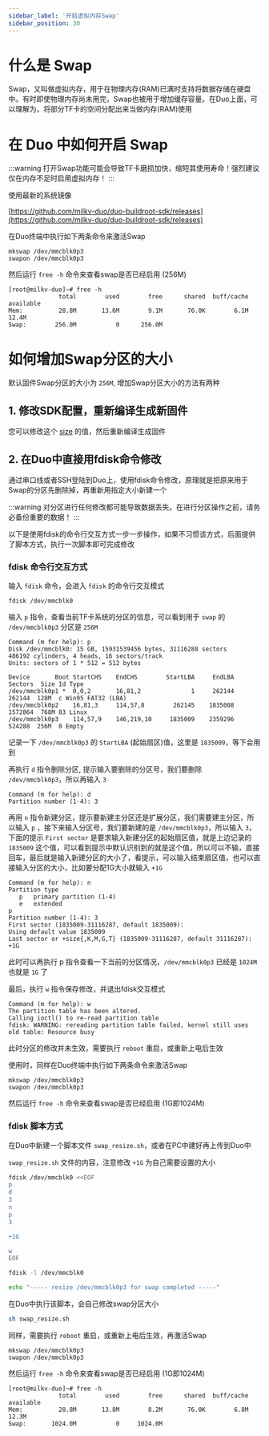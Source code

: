 ```yaml
---
sidebar_label: '开启虚拟内存Swap'
sidebar_position: 30
---
```


# 什么是 Swap

Swap，又叫做虚拟内存，用于在物理内存(RAM)已满时支持将数据存储在硬盘中。有时即使物理内存尚未用完，Swap也被用于增加缓存容量。在Duo上面，可以理解为，将部分TF卡的空间分配出来当做内存(RAM)使用

# 在 Duo 中如何开启 Swap

:::warning
打开Swap功能可能会导致TF卡磨损加快，缩短其使用寿命！强烈建议仅在内存不足时启用虚拟内存！
:::

使用最新的系统镜像

[https://github.com/milkv-duo/duo-buildroot-sdk/releases](https://github.com/milkv-duo/duo-buildroot-sdk/releases)

在Duo终端中执行如下两条命令来激活Swap
```
mkswap /dev/mmcblk0p3
swapon /dev/mmcblk0p3
```
然后运行 `free -h` 命令来查看swap是否已经启用 (256M)

```
[root@milkv-duo]~# free -h
              total        used        free      shared  buff/cache   available
Mem:          28.8M       13.6M        9.1M       76.0K        6.1M       12.4M
Swap:        256.0M           0      256.0M
```

# 如何增加Swap分区的大小

默认固件Swap分区的大小为 `256M`, 增加Swap分区大小的方法有两种

## 1. 修改SDK配置，重新编译生成新固件

您可以修改这个 [size](https://github.com/milkv-duo/duo-buildroot-sdk/blob/develop/milkv/genimage-milkv-duo.cfg#L36) 的值，然后重新编译生成固件

## 2. 在Duo中直接用fdisk命令修改

通过串口线或者SSH登陆到Duo上，使用fdisk命令修改，原理就是把原来用于Swap的分区先删除掉，再重新用指定大小新建一个

:::warning
对分区进行任何修改都可能导致数据丢失。在进行分区操作之前，请务必备份重要的数据！
:::

以下是使用fdisk的命令行交互方式一步一步操作，如果不习惯该方式，后面提供了脚本方式，执行一次脚本即可完成修改

### fdisk 命令行交互方式

输入 `fdisk` 命令，会进入 `fdisk` 的命令行交互模式
```
fdisk /dev/mmcblk0
```
输入 `p` 指令，查看当前TF卡系统的分区的信息，可以看到用于 `swap` 的 `/dev/mmcblk0p3` 分区是 `256M`
```
Command (m for help): p
Disk /dev/mmcblk0: 15 GB, 15931539456 bytes, 31116288 sectors
486192 cylinders, 4 heads, 16 sectors/track
Units: sectors of 1 * 512 = 512 bytes

Device       Boot StartCHS    EndCHS        StartLBA     EndLBA    Sectors  Size Id Type
/dev/mmcblk0p1 *  0,0,2       16,81,2              1     262144     262144  128M  c Win95 FAT32 (LBA)
/dev/mmcblk0p2    16,81,3     114,57,8        262145    1835008    1572864  768M 83 Linux
/dev/mmcblk0p3    114,57,9    146,219,10     1835009    2359296     524288  256M  0 Empty
```
记录一下 `/dev/mmcblk0p3` 的 `StartLBA` (起始扇区)值，这里是 `1835009`，等下会用到

再执行 `d` 指令删除分区, 提示输入要删除的分区号，我们要删除 `/dev/mmcblk0p3`，所以再输入 `3`
```
Command (m for help): d
Partition number (1-4): 3
```

再用 `n` 指令新建分区，提示要新建主分区还是扩展分区，我们需要建主分区，所以输入 `p` ，接下来输入分区号，我们要新建的是 `/dev/mmcblk0p3`，所以输入 `3`，下面的提示 `First sector` 是要求输入新建分区的起始扇区值，就是上边记录的 `1835009` 这个值，可以看到提示中默认识别到的就是这个值，所以可以不输，直接回车，最后就是输入新建分区的大小了，看提示，可以输入结束扇区值，也可以直接输入分区的大小，比如要分配1G大小就输入 `+1G`
```
Command (m for help): n
Partition type
   p   primary partition (1-4)
   e   extended
p
Partition number (1-4): 3
First sector (1835009-31116287, default 1835009): 
Using default value 1835009
Last sector or +size{,K,M,G,T} (1835009-31116287, default 31116287): +1G
```
此时可以再执行 p 指令查看一下当前的分区情况，`/dev/mmcblk0p3` 已经是 `1024M` 也就是 `1G` 了

最后，执行 `w` 指令保存修改，并退出fdisk交互模式
```
Command (m for help): w
The partition table has been altered.
Calling ioctl() to re-read partition table
fdisk: WARNING: rereading partition table failed, kernel still uses old table: Resource busy
```
此时分区的修改并未生效，需要执行 `reboot` 重启，或重新上电后生效

使用时，同样在Duo终端中执行如下两条命令来激活Swap
```
mkswap /dev/mmcblk0p3
swapon /dev/mmcblk0p3
```
然后运行 `free -h` 命令来查看swap是否已经启用 (1G即1024M)

### fdisk 脚本方式

在Duo中新建一个脚本文件 `swap_resize.sh`，或者在PC中建好再上传到Duo中

`swap_resize.sh` 文件的内容，注意修改 `+1G` 为自己需要设置的大小
```bash
fdisk /dev/mmcblk0 <<EOF
p
d
3
n
p
3

+1G

w
EOF

fdisk -l /dev/mmcblk0

echo "----- resize /dev/mmcblk0p3 for swap completed -----"
```

在Duo中执行该脚本，会自己修改swap分区大小
```bash
sh swap_resize.sh
```

同样，需要执行 `reboot` 重启，或重新上电后生效，再激活Swap
```
mkswap /dev/mmcblk0p3
swapon /dev/mmcblk0p3
```
然后运行 `free -h` 命令来查看swap是否已经启用 (1G即1024M)

```
[root@milkv-duo]~# free -h
              total        used        free      shared  buff/cache   available
Mem:          28.8M       13.8M        8.2M       76.0K        6.8M       12.3M
Swap:       1024.0M           0     1024.0M
```